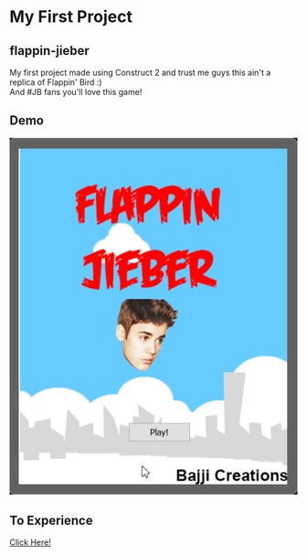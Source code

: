 # My First Project 


## flappin-jieber
My first project made using Construct 2 and trust me guys this ain't a replica of Flappin' Bird :) <br>
And #JB fans you'll love this game!

## Demo

![](demo.gif)

## To Experience

[Click Here!](https://balaji-rajasekaran.github.io/flappin-jieber/)
